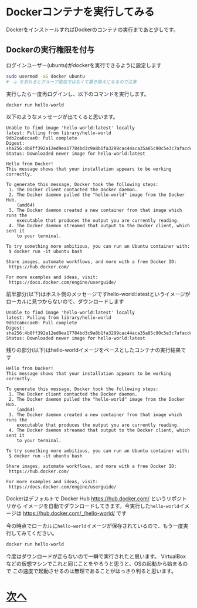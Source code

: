 # Dockerコンテナを実行してみる

DockerをインストールすればDockerのコンテナの実行まであと少しです。

## Dockerの実行権限を付与

ログインユーザー(ubuntu)がdockerを実行できるように設定します

```sh
sudo usermod -aG docker ubuntu
# -a を忘れるとグループ追加ではなくて置き換えになるので注意
```

実行したら一度再ログインし、以下のコマンドを実行します。

```sh
docker run hello-world
```

以下のようなメッセージが出てくると思います。

```
Unable to find image 'hello-world:latest' locally
latest: Pulling from library/hello-world
9db2ca6ccae0: Pull complete
Digest: sha256:4b8ff392a12ed9ea17784bd3c9a8b1fa3299cac44aca35a85c90c5e3c7afacdc
Status: Downloaded newer image for hello-world:latest

Hello from Docker!
This message shows that your installation appears to be working correctly.

To generate this message, Docker took the following steps:
 1. The Docker client contacted the Docker daemon.
 2. The Docker daemon pulled the "hello-world" image from the Docker Hub.
    (amd64)
 3. The Docker daemon created a new container from that image which runs the
    executable that produces the output you are currently reading.
 4. The Docker daemon streamed that output to the Docker client, which sent it
    to your terminal.

To try something more ambitious, you can run an Ubuntu container with:
 $ docker run -it ubuntu bash

Share images, automate workflows, and more with a free Docker ID:
 https://hub.docker.com/

For more examples and ideas, visit:
 https://docs.docker.com/engine/userguide/
```

前半部分(以下)はホスト側のメッセージですhello-world:latestというイメージがローカルに見つからないので、ダウンロードします

```
Unable to find image 'hello-world:latest' locally
latest: Pulling from library/hello-world
9db2ca6ccae0: Pull complete
Digest: sha256:4b8ff392a12ed9ea17784bd3c9a8b1fa3299cac44aca35a85c90c5e3c7afacdc
Status: Downloaded newer image for hello-world:latest
```

残りの部分(以下)はhello-worldイメージをベースとしたコンテナの実行結果です

```
Hello from Docker!
This message shows that your installation appears to be working correctly.

To generate this message, Docker took the following steps:
 1. The Docker client contacted the Docker daemon.
 2. The Docker daemon pulled the "hello-world" image from the Docker Hub.
    (amd64)
 3. The Docker daemon created a new container from that image which runs the
    executable that produces the output you are currently reading.
 4. The Docker daemon streamed that output to the Docker client, which sent it
    to your terminal.

To try something more ambitious, you can run an Ubuntu container with:
 $ docker run -it ubuntu bash

Share images, automate workflows, and more with a free Docker ID:
 https://hub.docker.com/

For more examples and ideas, visit:
 https://docs.docker.com/engine/userguide/
```

Dockerはデフォルトで Docker Hub https://hub.docker.com/ というリポジトリから
イメージを自動でダウンロードしてきます。今実行した`hello-world`イメージは
https://hub.docker.com/_/hello-world/ です


今の時点でローカルに`hello-world`イメージが保存されているので、もう一度実行してみてください。

```sh
docker run hello-world
```

今度はダウンロードが走らないので一瞬で実行されたと思います。
VirtualBoxなどの仮想マシンでこれと同じことをやろうと思うと、OSの起動から始まるので
この速度で起動させるのは無理であることがはっきり判ると思います。


# [次へ](./03-wordpress.md)
